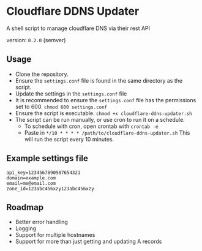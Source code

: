 # Cloudflare DDNS Updater

A shell script to manage cloudflare DNS via their rest API

version: `0.2.0` (semver)

## Usage

* Clone the repository.
* Ensure the `settings.conf` file is found in the same directory as the script.
* Update the settings in the `settings.conf` file
* It is recommended to ensure the `settings.conf` file has the permissions set to 600. `chmod 600 settings.conf`
* Ensure the script is executable. `chmod +x cloudflare-ddns-updater.sh`
* The script can be run manually, or use cron to run it on a schedule.
  - To schedule with cron, open crontab with `crontab -e`
  - Paste in `*/10 * * * * /path/to/cloudflare-ddns-updater.sh` This will run the script every 10 minutes.

## Example settings file

```config
api_key=1234567890987654321
domain=example.com
email=me@email.com
zone_id=123abc456xzy123abc456xzy
```

## Roadmap

* Better error handling
* Logging
* Support for multiple hostnames
* Support for more than just getting and updating A records
